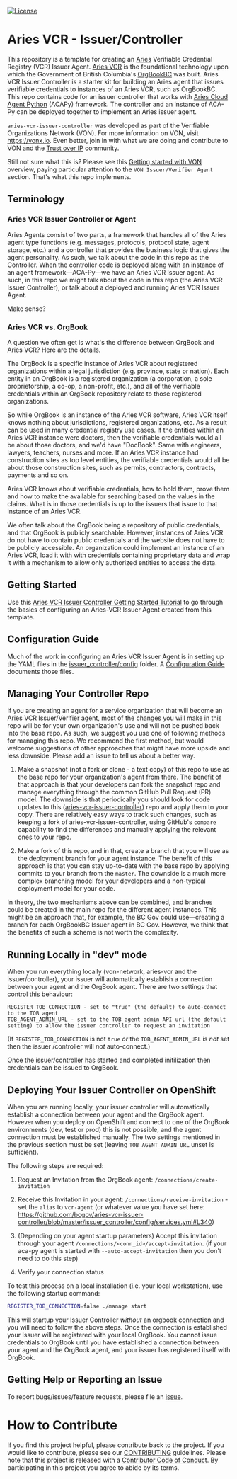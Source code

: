 [![License](https://img.shields.io/badge/License-Apache%202.0-blue.svg)](LICENSE)

# Aries VCR - Issuer/Controller

This repository is a template for creating an [Aries](https://www.hyperledger.org/use/ARIES) Verifiable Credential Registry (VCR) Issuer Agent. [Aries VCR](https://github.com/bcgov/aries-vcr) is the foundational technology upon which the Government of British Columbia's [OrgBookBC](https://orgabook.gov.bc.ca) was built. Aries VCR Issuer Controller is a starter kit for building an Aries agent that issues verifiable credentials to instances of an Aries VCR, such as OrgBookBC. This repo contains code for an issuer controller that works with [Aries Cloud Agent Python](https://github.com/hyperledger/aries-cloudagent-python) (ACAPy) framework. The controller and an instance of ACA-Py can be deployed together to implement an Aries issuer agent.

`aries-vcr-issuer-controller` was developed as part of the Verifiable Organizations Network (VON). For more information on VON, visit https://vonx.io.  Even better, join in with what we are doing and contribute to VON and the [Trust over IP](trustoverip.org) community.

Still not sure what this is? Please see this [Getting started with VON](https://vonx.io/getting_started/get-started/) overview, paying particular attention to the `VON Issuer/Verifier Agent` section. That's what this repo implements.

## Terminology

### Aries VCR Issuer Controller or Agent

Aries Agents consist of two parts, a framework that handles all of the Aries agent type functions (e.g. messages, protocols, protocol state, agent storage, etc.) and a controller that provides the business logic that gives the agent personality. As such, we talk about the code in this repo as the Controller. When the controller code is deployed along with an instance of an agent framework&mdash;ACA-Py&mdash;we have an Aries VCR Issuer agent.  As such, in this repo we might talk about the code in this repo (the Aries VCR Issuer Controller), or talk about a deployed and running Aries VCR Issuer Agent.

Make sense?

### Aries VCR vs. OrgBook

A question we often get is what's the difference between OrgBook and Aries VCR? Here are the details.

The OrgBook is a specific instance of Aries VCR about registered organizations within a legal jurisdiction (e.g. province, state or nation). Each entity in an OrgBook is a registered organization (a corporation, a sole proprietorship, a co-op, a non-profit, etc.), and all of the verifiable credentials within an OrgBook repository relate to those registered organizations. 

So while OrgBook is an instance of the Aries VCR software, Aries VCR itself knows nothing about jurisdictions, registered organizations, etc. As a result can be used in many credential registry use cases. If the entities within an Aries VCR instance were doctors, then the verifiable credentials would all be about those doctors, and we'd have "DocBook". Same with engineers, lawyers, teachers, nurses and more. If an Aries VCR instance had construction sites as top level entities, the verifiable credentials would all be about those construction sites, such as permits, contractors, contracts, payments and so on.

Aries VCR knows about verifiable credentials, how to hold them, prove them and how to make the available for searching based on the values in the claims. What is in those credentials is up to the issuers that issue to that instance of an Aries VCR.

We often talk about the OrgBook being a repository of public credentials, and that OrgBook is publicly searchable. However, instances of Aries VCR do not have to contain public credentials and the website does not have to be publicly accessible. An organization could implement an instance of an Aries VCR, load it with with credentials containing proprietary data and wrap it with a mechanism to allow only authorized entities to access the data.

## Getting Started

Use this [Aries VCR Issuer Controller Getting Started Tutorial](GettingStartedTutorial.md) to go through the basics of configuring an Aries-VCR Issuer Agent created from this template.

## Configuration Guide

Much of the work in configuring an Aries VCR Issuer Agent is in setting up the YAML files in the [issuer_controller/config](issuer_controller/config) folder. A [Configuration Guide](issuer_controller/config/README.md) documents those files.

## Managing Your Controller Repo

If you are creating an agent for a service organization that will become an Aries VCR Issuer/Verifier agent, most of the changes you will make in this repo will be for your own organization's use and will not be pushed back into the base repo. As such, we suggest you use one of following methods for managing this repo. We recommend the first method, but would welcome suggestions of other approaches that might have more upside and less downside. Please add an issue to tell us about a better way.

1. Make a snapshot (not a fork or clone - a text copy) of this repo to use as the base repo for your organization's agent from there. The benefit of that approach is that your developers can fork the snapshot repo and manage everything through the common GitHub Pull Request (PR) model.  The downside is that periodically you should look for code updates to this ([aries-vcr-issuer-controller](https://github.com/bcgov/aries-vcr-issuer-controller)) repo and apply them to your copy. There are relatively easy ways to track such changes, such as keeping a fork of aries-vcr-issuer-controller, using GitHub's `compare` capability to find the differences and manually applying the relevant ones to your repo.

2. Make a fork of this repo, and in that, create a branch that you will use as the deployment branch for your agent instance. The benefit of this approach is that you can stay up-to-date with the base repo by applying commits to your branch from the `master`. The downside is a much more complex branching model for your developers and a non-typical deployment model for your code.

In theory, the two mechanisms above can be combined, and branches could be created in the main repo for the different agent instances. This might be an approach that, for example, the BC Gov could use&mdash;creating a branch for each OrgBookBC Issuer agent in BC Gov. However, we think that the benefits of such a scheme is not worth the complexity.

## Running Locally in "dev" mode

When you run everything locally (von-network, aries-vcr and the issuer/controller), your issuer will automatically establish a connection between your agent and the OrgBook agent.  There are two settings that control this behaviour:

```
REGISTER_TOB_CONNECTION - set to "true" (the default) to auto-connect to the TOB agent
TOB_AGENT_ADMIN_URL - set to the TOB agent admin API url (the default setting) to allow the issuer controller to request an invitation
```

(If `REGISTER_TOB_CONNECTION` is not `true` *or* the `TOB_AGENT_ADMIN_URL` is *not* set then the issuer /controller will *not* auto-connect.)

Once the issuer/controller has started and completed initilization then credentials can be issued to OrgBook.

## Deploying Your Issuer Controller on OpenShift

When you are running locally, your issuer controller will automatically establish a connection between your agent and the OrgBook agent.  However when you deploy on OpenShift and connect to one of the OrgBook environments (dev, test or prod) this is not possible, and the agent connection must be established manually.  The two settings mentioned in the previous section must be set (leaving `TOB_AGENT_ADMIN_URL` unset is sufficient).

The following steps are required:

1. Request an Invitation from the OrgBook agent: `/connections/create-invitation`

2. Receive this Invitation in your agent: `/connections/receive-invitation` - set the `alias` to `vcr-agent` (or whatever value you have set here: https://github.com/bcgov/aries-vcr-issuer-controller/blob/master/issuer_controller/config/services.yml#L340)

3. (Depending on your agent startup parameters) Accept this invitation through your agent `/connections/<conn_id>/accept-invitation`.  (if your aca-py agent is started with `--auto-accept-invitation` then you don't need to do this step)

4. Verify your connection status

To test this process on a local installation (i.e. your local workstation), use the following startup command:

```bash
REGISTER_TOB_CONNECTION=false ./manage start
```

This will startup your Issuer Controller *without* an orgbook connection and you will need to follow the above steps.  Once the connection is established your Issuer will be registered with your local OrgBook.  You cannot issue credentials to OrgBook until you have established a connection between your agent and the OrgBook agent, and your issuer has registered itself with OrgBook.

## Getting Help or Reporting an Issue

To report bugs/issues/feature requests, please file an [issue](../../issues).

# How to Contribute

If you find this project helpful, please contribute back to the project. If you would like to contribute, please see our [CONTRIBUTING](./CONTRIBUTING.md) guidelines. Please note that this project is released with a [Contributor Code of Conduct](./CODE_OF_CONDUCT.md). By participating in this project you agree to abide by its terms.
